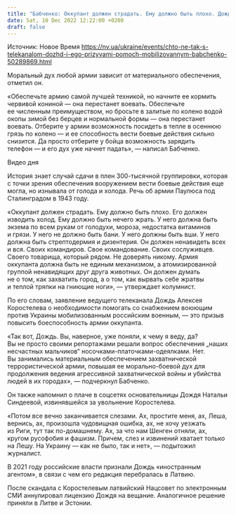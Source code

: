 ```yaml
---
title: "Бабченко: Оккупант должен страдать. Ему должно быть плохо. Дождь, вы поняли?"
date: Sat, 10 Dec 2022 12:22:00 +0200
draft: false
---
```

Источник: Новое Время https://nv.ua/ukraine/events/chto-ne-tak-s-telekanalom-dozhd-i-ego-prizyvami-pomoch-mobilizovannym-babchenko-50289869.html


 Моральный дух любой армии зависит от материального обеспечения, отметил он.

«Обеспечьте армию самой лучшей техникой, но начните ее кормить червивой кониной — она перестанет воевать. Обеспечьте ее численным преимуществом, но бросьте в залитые по колено водой окопы зимой без берцев и нормальной формы — она перестанет воевать. Отберите у армии возможность посидеть в тепле в осеннюю грязь по колено — и ее способность вести боевые действия сильно снизится. Да просто отберите у бойца возможность зарядить телефон — и его дух уже начнет падать», — написал Бабченко.

 Видео дня   

История знает случай сдачи в плен 300-тысячной группировки, которая с точки зрения обеспечения вооружением вести боевые действия еще могла, но изнывала от голода и холода. Речь об армии Паулюса под Сталинградом в 1943 году.

«Оккупант должен страдать. Ему должно быть плохо. Его должен изводить холод. Ему должно быть нечего жрать. У него должна быть экзема по всем рукам от голодухи, мороза, недостатка витаминов и грязи. У него не должно быть бани. У него должны быть вши. У него должна быть стрептодермия и дизентерия. Он должен ненавидеть всех и вся. Своих командиров. Свое командование. Своих сослуживцев. Своего товарища, который рядом. Не доверять никому. Армия оккупанта должна быть не единым механизмом, а атомизированной группой ненавидящих друг друга животных. Он должен думать не о том, как захватить город, а о том, как вырвать себе жратвы и теплой тряпки на гниющие ноги», — утверждает колумнист.

По его словам, заявление ведущего телеканала Дождь Алексея Коростелева о необходимости помогать со снабжением воюющим против Украины мобилизованным российским военным, — это призыв повысить боеспособность армии оккупанта.

«Так вот, Дождь. Вы, наверное, уже поняли, к чему я веду, да? Вы не просто своими репортажами решали вопрос обеспечения „наших несчастных мальчиков“ носочками-платочками-одеялками. Нет. Вы занимались материальным обеспечением захватнической террористической армии, повышая ее морально-боевой дух для продолжения ведения агрессивной захватнической войны и убийства людей в их городах», — подчеркнул Бабченко.

Он также напомнил о плаче в соцсетях основательницы Дождя Натальи Синдеевой, извинявшейся за увольнение Коростелева.

«Потом все вечно заканчивается слезами. Ах, простите меня, ах, Леша, вернись, ах, произошла чудовищная ошибка, ах, не хочу уезжать из Риги, тут так по-домашнему. Ах, за что нам Шенген отняли, ах, кругом русофобия и фашизм. Причем, слез и извинений хватает только на Лешу. На Украину — как не было, так и нет», — подытожил журналист.

В 2021 году российские власти признали Дождь «иностранным агентом», в связи с чем его редакция перебралась в Латвию.

После скандала с Коростелевым латвийский Нацсовет по электронным СМИ аннулировал лицензию Дождя на вещание. Аналогичное решение приняли в Литве и Эстонии.
